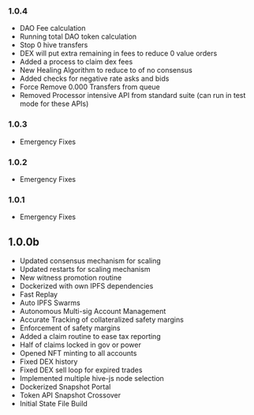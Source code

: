 ### 1.0.4
   * DAO Fee calculation
   * Running total DAO token calculation
   * Stop 0 hive transfers
   * DEX will put extra remaining in fees to reduce 0 value orders
   * Added a process to claim dex fees
   * New Healing Algorithm to reduce to of no consensus
   * Added checks for negative rate asks and bids
   * Force Remove 0.000 Transfers from queue
   * Removed Processor intensive API from standard suite (can run in test mode for these APIs)
### 1.0.3
   * Emergency Fixes
### 1.0.2
   * Emergency Fixes
### 1.0.1
   * Emergency Fixes
## 1.0.0b
   * Updated consensus mechanism for scaling
   * Updated restarts for scaling mechanism
   * New witness promotion routine
   * Dockerized with own IPFS dependencies
   * Fast Replay
   * Auto IPFS Swarms
   * Autonomous Multi-sig Account Management
   * Accurate Tracking of collateralized safety margins
   * Enforcement of safety margins
   * Added a claim routine to ease tax reporting
   * Half of claims locked in gov or power
   * Opened NFT minting to all accounts
   * Fixed DEX history
   * Fixed DEX sell loop for expired trades
   * Implemented multiple hive-js node selection
   * Dockerized Snapshot Portal
   * Token API Snapshot Crossover
   * Initial State File Build
